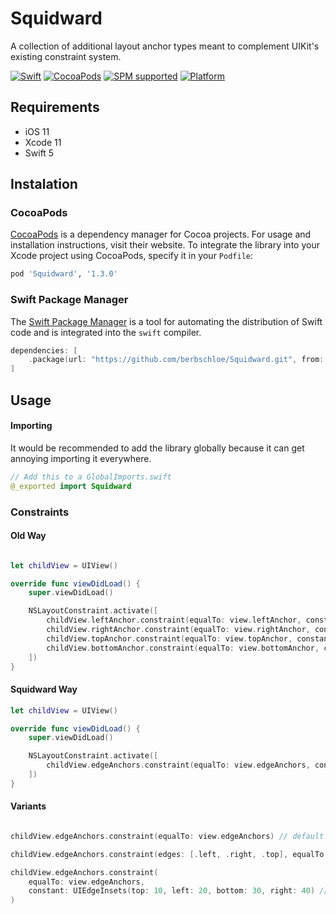 # Squidward
A collection of additional layout anchor types meant to complement UIKit's existing constraint system.

[![Swift](https://img.shields.io/badge/swift-5.0-orange.svg)](https://developer.apple.com/swift/)
[![CocoaPods](https://img.shields.io/badge/pod-v1.3.0-blue.svg)](https://cocoapods.org/pods/Squidward)
[![SPM supported](https://img.shields.io/badge/SPM-supported-red.svg?style=flat)](https://swift.org/package-manager)
[![Platform](https://img.shields.io/badge/platform-ios-lightgrey.svg)]()

## Requirements

- iOS 11
- Xcode 11
- Swift 5

## Instalation

### CocoaPods

[CocoaPods](https://cocoapods.org) is a dependency manager for Cocoa projects. For usage and installation instructions, visit their website. To integrate the library into your Xcode project using CocoaPods, specify it in your `Podfile`:

```ruby
pod 'Squidward', '1.3.0'
```

### Swift Package Manager

The [Swift Package Manager](https://swift.org/package-manager/) is a tool for automating the distribution of Swift code and is integrated into the `swift` compiler.

```swift
dependencies: [
    .package(url: "https://github.com/berbschloe/Squidward.git", from: "1.3.0")
]
```

## Usage

#### Importing
It would be recommended to add the library globally because it can get annoying importing it everywhere.

```swift
// Add this to a GlobalImports.swift
@_exported import Squidward
```

### Constraints

#### Old Way

```swift

let childView = UIView()

override func viewDidLoad() {
    super.viewDidLoad()

    NSLayoutConstraint.activate([
        childView.leftAnchor.constraint(equalTo: view.leftAnchor, constant: 10),
        childView.rightAnchor.constraint(equalTo: view.rightAnchor, constant: 10),
        childView.topAnchor.constraint(equalTo: view.topAnchor, constant: -10),
        childView.bottomAnchor.constraint(equalTo: view.bottomAnchor, constant: -10),
    ])
}
```

#### Squidward Way

```swift
let childView = UIView()

override func viewDidLoad() {
    super.viewDidLoad()

    NSLayoutConstraint.activate([
        childView.edgeAnchors.constraint(equalTo: view.edgeAnchors, constant: 10)
    ])
}
```

#### Variants

```swift

childView.edgeAnchors.constraint(equalTo: view.edgeAnchors) // default zero constant

childView.edgeAnchors.constraint(edges: [.left, .right, .top], equalTo: view.edgeAnchors) // constrain specific edges

childView.edgeAnchors.constraint(
    equalTo: view.edgeAnchors, 
    constant: UIEdgeInsets(top: 10, left: 20, bottom: 30, right: 40) // custom insets with no need to apply a negative
)

```
